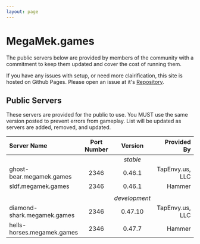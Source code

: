 ```yaml
---
layout: page
---
```

# MegaMek.games

The public servers below are provided by members of the community with a
commitment to keep them updated and cover the cost of running them.

If you have any issues with setup, or need more clairification, this site is
hosted on Github Pages. Please open an issue at it's [Repository](https://github.com/rjhancock/megamek-games).

## Public Servers

These servers are provided for the public to use. You MUST use the same version
posted to prevent errors from gameplay. List will be updated as servers are
added, removed, and updated.

|Server Name|Port Number|Version|Provided By|
|:------|:-----:|:--------:|-------:|
|||*stable*|
|ghost-bear.megamek.games|2346|0.46.1|TapEnvy.us, LLC|
|sldf.megamek.games|2346|0.46.1|Hammer|
|||||
|||*development*|
|diamond-shark.megamek.games|2346|0.47.10|TapEnvy.us, LLC|
|hells-horses.megamek.games|2346|0.47.7|Hammer|
